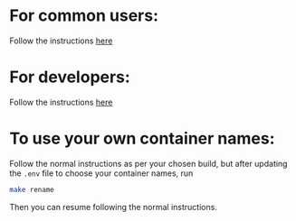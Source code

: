 # For common users:
Follow the instructions [here](https://docs.librephotos.com/docs/installation/standard-install)

# For developers:
Follow the instructions [here](https://docs.librephotos.com/docs/development/dev-install)

# To use your own container names:
Follow the normal instructions as per your chosen build, but after updating the `.env` file to choose your container names, run 
``` sh
make rename
```
Then you can resume following the normal instructions.


